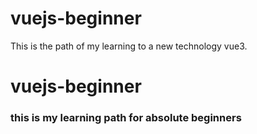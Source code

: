 # vuejs-beginner
This is the path of my learning to a new technology vue3.
# vuejs-beginner

### this is my learning path for absolute beginners
